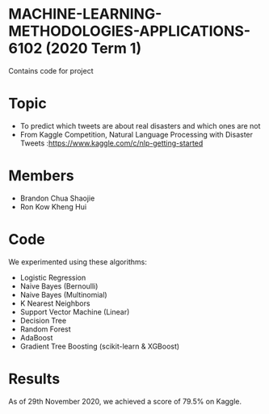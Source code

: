 # MACHINE-LEARNING-METHODOLOGIES-APPLICATIONS-6102 (2020 Term 1)
Contains code for project

# Topic
- To predict which tweets are about real disasters and which ones are not
- From Kaggle Competition, Natural Language Processing with Disaster Tweets :https://www.kaggle.com/c/nlp-getting-started

# Members
- Brandon Chua Shaojie
- Ron Kow Kheng Hui

# Code
We experimented using these algorithms:
- Logistic Regression
- Naive Bayes (Bernoulli)
- Naive Bayes (Multinomial)
- K Nearest Neighbors
- Support Vector Machine (Linear)
- Decision Tree
- Random Forest
- AdaBoost
- Gradient Tree Boosting (scikit-learn & XGBoost)

# Results
As of 29th November 2020, we achieved a score of 79.5% on Kaggle.
